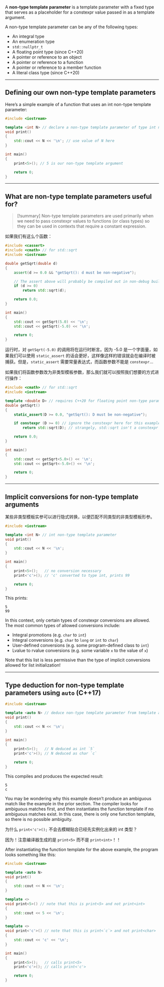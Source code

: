 
A **non-type template parameter** is a template parameter with a fixed type that serves as a placeholder for a constexpr value passed in as a template argument.

A non-type template parameter can be any of the following types:

- An integral type
- An enumeration type
- `std::nullptr_t`
- A floating point type (since C++20)
- A pointer or reference to an object
- A pointer or reference to a function
- A pointer or reference to a member function
- A literal class type (since C++20)

---
## Defining our own non-type template parameters

Here’s a simple example of a function that uses an int non-type template parameter:

```cpp
#include <iostream>

template <int N> // declare a non-type template parameter of type int named N
void print()
{
    std::cout << N << '\n'; // use value of N here
}

int main()
{
    print<5>(); // 5 is our non-type template argument

    return 0;
}
```

---
## What are non-type template parameters useful for?

> [!summary]
> Non-type template parameters are used primarily when we need to pass constexpr values to functions (or class types) so they can be used in contexts that require a constant expression.

如果我们有这么个函数：
```cpp
#include <cassert>
#include <cmath> // for std::sqrt
#include <iostream>

double getSqrt(double d)
{
    assert(d >= 0.0 && "getSqrt(): d must be non-negative");

    // The assert above will probably be compiled out in non-debug builds
    if (d >= 0)
        return std::sqrt(d);

    return 0.0;
}

int main()
{
    std::cout << getSqrt(5.0) << '\n';
    std::cout << getSqrt(-5.0) << '\n';

    return 0;
}
```

运行时，对 `getSqrt(-5.0)` 的调用将在运行时断言。因为 -5.0 是一个字面量，如果我们可以使用 `static_assert` 的话会更好，这样像这样的错误就会在编译时被捕获。但是，`static_assert` 需要常量表达式，而函数参数不能是 `constexpr`…

如果我们将函数参数改为非类型模板参数，那么我们就可以按照我们想要的方式进行操作：

```cpp
#include <cmath> // for std::sqrt
#include <iostream>

template <double D> // requires C++20 for floating point non-type parameters
double getSqrt()
{
    static_assert(D >= 0.0, "getSqrt(): D must be non-negative");

    if constexpr (D >= 0) // ignore the constexpr here for this example
        return std::sqrt(D); // strangely, std::sqrt isn't a constexpr function (until C++26)

    return 0.0;
}

int main()
{
    std::cout << getSqrt<5.0>() << '\n';
    std::cout << getSqrt<-5.0>() << '\n';

    return 0;
}
```

---
## Implicit conversions for non-type template arguments

某些非类型模板实参可以进行隐式转换，以便匹配不同类型的非类型模板形参。

```cpp
#include <iostream>

template <int N> // int non-type template parameter
void print()
{
    std::cout << N << '\n';
}

int main()
{
    print<5>();   // no conversion necessary
    print<'c'>(); // 'c' converted to type int, prints 99

    return 0;
}
```

This prints:

```
5
99
```

In this context, only certain types of constexpr conversions are allowed. The most common types of allowed conversions include:

- Integral promotions (e.g. `char` to `int`)
- Integral conversions (e.g. `char` to `long` or `int` to `char`)
- User-defined conversions (e.g. some program-defined class to `int`)
- Lvalue to rvalue conversions (e.g. some variable `x` to the value of `x`)

Note that this list is less permissive than the type of implicit conversions allowed for list initialization! 

---

## Type deduction for non-type template parameters using `auto` (C++17)

```cpp
#include <iostream>

template <auto N> // deduce non-type template parameter from template argument
void print()
{
    std::cout << N << '\n';
}

int main()
{
    print<5>();   // N deduced as int `5`
    print<'c'>(); // N deduced as char `c`

    return 0;
}
```

This compiles and produces the expected result:

```
5
c
```

You may be wondering why this example doesn’t produce an ambiguous match like the example in the prior section. The compiler looks for ambiguous matches first, and then instantiates the function template if no ambiguous matches exist. In this case, there is only one function template, so there is no possible ambiguity.

为什么 `print<'c'>();` 不会去模糊贴合已经先实例化出来的 int 类型？

因为！注意编译器生成的是 `print<5>` 而不是 `print<int>`！！

After instantiating the function template for the above example, the program looks something like this:

```cpp
#include <iostream>

template <auto N>
void print()
{
    std::cout << N << '\n';
}

template <>
void print<5>() // note that this is print<5> and not print<int>
{
    std::cout << 5 << '\n';
}

template <>
void print<'c'>() // note that this is print<`c`> and not print<char>
{
    std::cout << 'c' << '\n';
}

int main()
{
    print<5>();   // calls print<5>
    print<'c'>(); // calls print<'c'>

    return 0;
}
```